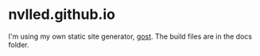 nvlled.github.io
================

I'm using my own static site generator,
[gost](https://github.com/nvlled/gost).
The build files are in the docs folder.
